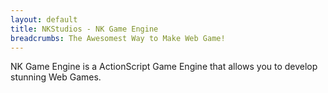 ```yaml
---
layout: default
title: NKStudios - NK Game Engine
breadcrumbs: The Awesomest Way to Make Web Game!
---
```

NK Game Engine is a ActionScript Game Engine that allows you to develop stunning Web Games.
